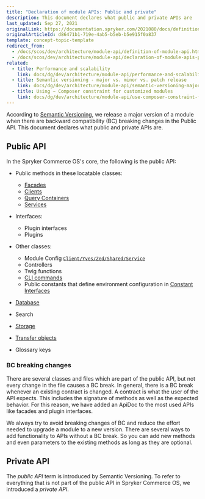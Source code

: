 ```yaml
---
title: "Declaration of module APIs: Public and private"
description: This document declares what public and private APIs are
last_updated: Sep 27, 2021
originalLink: https://documentation.spryker.com/2021080/docs/definition-api
originalArticleId: d86471b1-719e-4ab5-b5eb-b5e915f0a837
template: concept-topic-template
redirect_from:
  - /docs/scos/dev/architecture/module-api/definition-of-module-api.html
  - /docs/scos/dev/architecture/module-api/declaration-of-module-apis-public-and-private.html
related:
  - title: Performance and scalability
    link: docs/dg/dev/architecture/module-api/performance-and-scalability.html
  - title: Semantic versioning - major vs. minor vs. patch release
    link: docs/dg/dev/architecture/module-api/semantic-versioning-major-vs.-minor-vs.-patch-release.html
  - title: Using ~ Composer constraint for customized modules
    link: docs/dg/dev/architecture/module-api/use-composer-constraint-for-customized-modules.html
---
```


According to [Semantic Versioning](http://semver.org/), we release a major version of a module when there are backward compatibility (BC) breaking changes in the Public API. This document declares what public and private APIs are.

## Public API

In the Spryker Commerce OS's core, the following is the public API:

* Public methods in these locatable classes:
    * [Facades](/docs/dg/dev/backend-development/zed/business-layer/facade/facade.html)
    * [Clients](/docs/dg/dev/backend-development/client/client.html)
    * [Query Containers](/docs/dg/dev/backend-development/zed/persistence-layer/query-container/query-container.html)
    * [Services](/docs/dg/dev/backend-development/messages-and-errors/registering-a-new-service.html)

* Interfaces:
    * Plugin interfaces
    * Plugins

* Other classes:
    * Module Config [`Client/Yves/Zed/Shared/Service`](/docs/dg/dev/backend-development/data-manipulation/configuration-management.html)
    * Controllers
    * Twig functions
    * [CLI commands](/docs/dg/dev/backend-development/console-commands/implementing-a-new-console-command.html)
    * Public constants that define environment configuration in [Constant Interfaces](/docs/dg/dev/backend-development/data-manipulation/configuration-management.html)
* [Database](/docs/dg/dev/backend-development/zed/persistence-layer/database-schema-definition.html)
* Search
* [Storage](/docs/dg/dev/backend-development/client/use-and-configure-redis-as-a-key-value-storage.html)
* [Transfer objects](/docs/dg/dev/backend-development/data-manipulation/data-ingestion/structural-preparations/create-use-and-extend-the-transfer-objects.html)
* Glossary keys



### BC breaking changes

There are several classes and files which are part of the public API, but not every change in the file causes a BC break. In general, there is a BC break whenever an existing contract is changed. A contract is what the user of the API expects. This includes the signature of methods as well as the expected behavior. For this reason, we have added an ApiDoc to the most used APIs like facades and plugin interfaces.

We always try to avoid breaking changes of BC and reduce the effort needed to upgrade a module to a new version. There are several ways to add functionality to APIs without a BC break. So you can add new methods and even parameters to the existing methods as long as they are optional.


## Private API

The *public API* term is introduced by Semantic Versioning. To refer to everything that is not part of the public API in Spryker Commerce OS, we introduced a *private API*.
